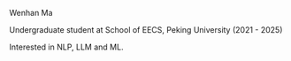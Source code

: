 Wenhan Ma

Undergraduate student at School of EECS, Peking University (2021 - 2025)

Interested in NLP, LLM and ML.

